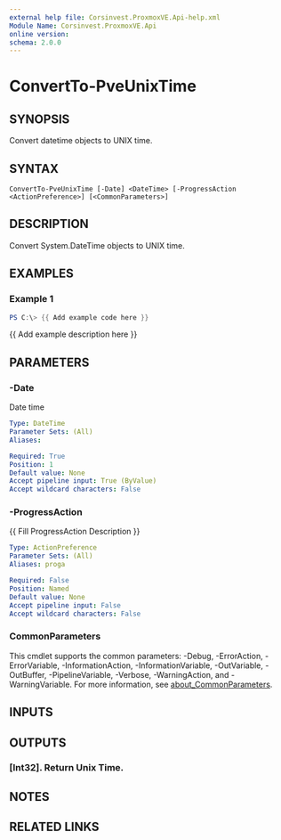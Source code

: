 ```yaml
---
external help file: Corsinvest.ProxmoxVE.Api-help.xml
Module Name: Corsinvest.ProxmoxVE.Api
online version:
schema: 2.0.0
---
```


# ConvertTo-PveUnixTime

## SYNOPSIS
Convert datetime objects to UNIX time.

## SYNTAX

```
ConvertTo-PveUnixTime [-Date] <DateTime> [-ProgressAction <ActionPreference>] [<CommonParameters>]
```

## DESCRIPTION
Convert System.DateTime objects to UNIX time.

## EXAMPLES

### Example 1
```powershell
PS C:\> {{ Add example code here }}
```

{{ Add example description here }}

## PARAMETERS

### -Date
Date time

```yaml
Type: DateTime
Parameter Sets: (All)
Aliases:

Required: True
Position: 1
Default value: None
Accept pipeline input: True (ByValue)
Accept wildcard characters: False
```

### -ProgressAction
{{ Fill ProgressAction Description }}

```yaml
Type: ActionPreference
Parameter Sets: (All)
Aliases: proga

Required: False
Position: Named
Default value: None
Accept pipeline input: False
Accept wildcard characters: False
```

### CommonParameters
This cmdlet supports the common parameters: -Debug, -ErrorAction, -ErrorVariable, -InformationAction, -InformationVariable, -OutVariable, -OutBuffer, -PipelineVariable, -Verbose, -WarningAction, and -WarningVariable. For more information, see [about_CommonParameters](http://go.microsoft.com/fwlink/?LinkID=113216).

## INPUTS

## OUTPUTS

### [Int32]. Return Unix Time.
## NOTES

## RELATED LINKS
